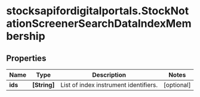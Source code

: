 # stocksapifordigitalportals.StockNotationScreenerSearchDataIndexMembership

## Properties

Name | Type | Description | Notes
------------ | ------------- | ------------- | -------------
**ids** | **[String]** | List of index instrument identifiers. | [optional] 


